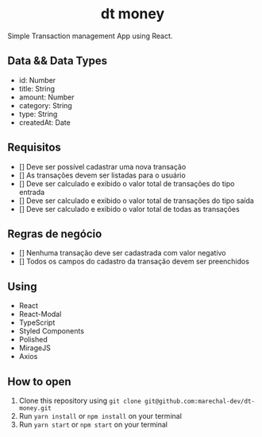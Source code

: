 <h1 align="center">dt money</h1>

Simple Transaction management App using React.

## Data && Data Types

- id: Number
- title: String
- amount: Number
- category: String
- type: String
- createdAt: Date

## Requisitos

- [] Deve ser possível cadastrar uma nova transação
- [] As transações devem ser listadas para o usuário
- [] Deve ser calculado e exibido o valor total de transações do tipo entrada
- [] Deve ser calculado e exibido o valor total de transações do tipo saída
- [] Deve ser calculado e exibido o valor total de todas as transações

## Regras de negócio

- [] Nenhuma transação deve ser cadastrada com valor negativo
- [] Todos os campos do cadastro da transação devem ser preenchidos

## Using

- React
- React-Modal
- TypeScript
- Styled Components
- Polished
- MirageJS
- Axios

## How to open

1. Clone this repository using `git clone git@github.com:marechal-dev/dt-money.git`
2. Run `yarn install` or `npm install` on your terminal
3. Run `yarn start` or `npm start` on your terminal
